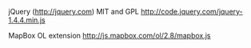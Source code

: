 jQuery (http://jquery.com) MIT and GPL
http://code.jquery.com/jquery-1.4.4.min.js

MapBox OL extension
http://js.mapbox.com/ol/2.8/mapbox.js
